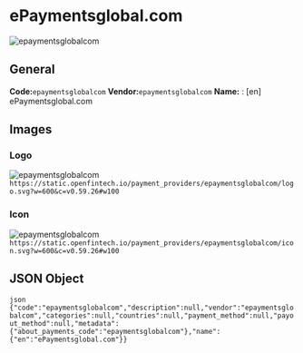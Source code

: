 # ePaymentsglobal.com 
![epaymentsglobalcom](https://static.openfintech.io/payment_providers/epaymentsglobalcom/logo.svg?w=600&c=v0.59.26#w100) 
## General 
**Code:**`epaymentsglobalcom` 
**Vendor:**`epaymentsglobalcom` 
**Name:** 
:	[en] ePaymentsglobal.com 
## Images 
### Logo 
![epaymentsglobalcom](https://static.openfintech.io/payment_providers/epaymentsglobalcom/logo.svg?w=600&c=v0.59.26#w100) 
``` https://static.openfintech.io/payment_providers/epaymentsglobalcom/logo.svg?w=600&c=v0.59.26#w100 ``` 
### Icon 
![epaymentsglobalcom](https://static.openfintech.io/payment_providers/epaymentsglobalcom/icon.svg?w=600&c=v0.59.26#w100) 
``` https://static.openfintech.io/payment_providers/epaymentsglobalcom/icon.svg?w=600&c=v0.59.26#w100 ``` 
## JSON Object 
```json {"code":"epaymentsglobalcom","description":null,"vendor":"epaymentsglobalcom","categories":null,"countries":null,"payment_method":null,"payout_method":null,"metadata":{"about_payments_code":"epaymentsglobalcom"},"name":{"en":"ePaymentsglobal.com"}} ``` 
